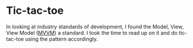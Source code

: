 # Tic-tac-toe

In looking at industry standards of development, I found the Model, View, View Model ([MVVM](https://en.wikipedia.org/wiki/Model%E2%80%93view%E2%80%93viewmodel)) a standard. I took the time to read up on it and do tic-tac-toe using the pattern accordingly.
